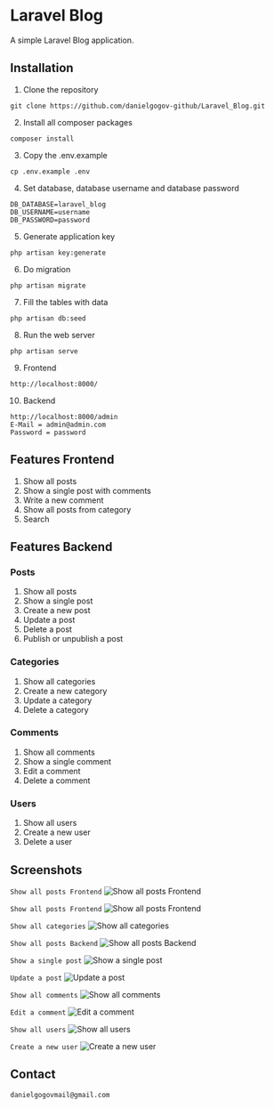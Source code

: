# Laravel Blog

A simple Laravel Blog application.

## Installation

01. Clone the repository
```
git clone https://github.com/danielgogov-github/Laravel_Blog.git
```

02. Install all composer packages
```
composer install
```

03. Copy the .env.example
```
cp .env.example .env
```

04. Set database, database username and database password
```
DB_DATABASE=laravel_blog
DB_USERNAME=username
DB_PASSWORD=password
```

05. Generate application key
```
php artisan key:generate
```

06. Do migration
```
php artisan migrate
```

07. Fill the tables with data
```
php artisan db:seed
```

08. Run the web server
```
php artisan serve
```

09. Frontend
```
http://localhost:8000/
```

10. Backend
```
http://localhost:8000/admin
E-Mail = admin@admin.com
Password = password
```

## Features Frontend

01. Show all posts
02. Show a single post with comments
03. Write a new comment
04. Show all posts from category
05. Search

## Features Backend

### Posts
01. Show all posts
02. Show a single post
03. Create a new post
04. Update a post
05. Delete a post
06. Publish or unpublish a post

### Categories
01. Show all categories
02. Create a new category
03. Update a category
05. Delete a category

### Comments
01. Show all comments
02. Show a single comment
03. Edit a comment
04. Delete a comment

### Users
01. Show all users
02. Create a new user
05. Delete a user

## Screenshots

`Show all posts Frontend`
![Show all posts Frontend](readme/show_all_posts_01.png)

`Show all posts Frontend`
![Show all posts Frontend](readme/show_all_posts_02.png)

`Show all categories`
![Show all categories](readme/show_all_categories.png)

`Show all posts Backend`
![Show all posts Backend](readme/show_all_posts_03.png)

`Show a single post`
![Show a single post](readme/show_single_post.png)

`Update a post`
![Update a post](readme/update_post.png)

`Show all comments`
![Show all comments](readme/show_all_comments.png)

`Edit a comment`
![Edit a comment](readme/edit_comment.png)

`Show all users`
![Show all users](readme/show_all_users.png)

`Create a new user`
![Create a new user](readme/create_user.png)

## Contact

```
danielgogovmail@gmail.com
```
